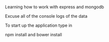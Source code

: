 Learning how to work with express and mongodb 

Excuse all of the console logs of the data 

To start up the application type in 

npm install and bower install 
